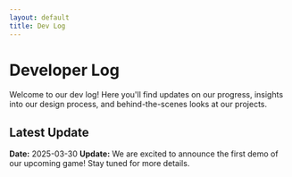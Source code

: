 ```yaml
---
layout: default
title: Dev Log
---
```


# Developer Log

Welcome to our dev log! Here you'll find updates on our progress, insights into our design process, and behind-the-scenes looks at our projects.

## Latest Update

**Date:** 2025-03-30
**Update:** We are excited to announce the first demo of our upcoming game! Stay tuned for more details.
